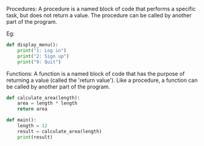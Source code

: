 Procedures:
A procedure is a named block of code that performs a specific task, but does not return a value. The procedure can be called by another part of the program. 

Eg:
```py
def display_menu():
    print("1: Log in")
    print("2: Sign up")
    print("9: Quit")
```

Functions:
A function is a named block of code that has the purpose of returning a value (called the 'return value'). Like a procedure, a function can be called by another part of the program.
```py
def calculate_area(length):
    area = length * length
    return area

def main():
    length = 12
    result = calculate_area(length)
    print(result)
```

